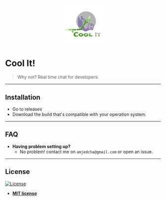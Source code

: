 <h1 align="center"><img src="./img/logo.png" title="Authenticator" alt="authenticator" width="128px">
</h1>

# Cool It!

> Why not? Real time chat for developers. 

---


## Installation

- Go to releases
- Download the build that's compatible with your operation system.


---

## FAQ

- **Having problem setting up?**
    - No problem! contact me on `amjedcha@gmail.com` or open an issue.

---


## License

[![License](http://img.shields.io/:license-mit-blue.svg?style=flat-square)](http://badges.mit-license.org)

- **[MIT license](http://opensource.org/licenses/mit-license.php)**